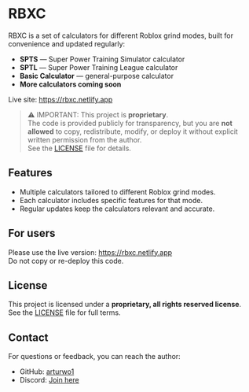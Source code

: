 # RBXC

RBXC is a set of calculators for different Roblox grind modes, built for convenience and updated regularly:

- **SPTS** — Super Power Training Simulator calculator  
- **SPTL** — Super Power Training League calculator  
- **Basic Calculator** — general-purpose calculator  
- **More calculators coming soon**

Live site: https://rbxc.netlify.app  

> ⚠️ IMPORTANT: This project is **proprietary**.  
> The code is provided publicly for transparency, but you are **not allowed** to copy, redistribute, modify, or deploy it without explicit written permission from the author.  
> See the [LICENSE](./LICENSE) file for details.  

## Features
- Multiple calculators tailored to different Roblox grind modes.  
- Each calculator includes specific features for that mode.  
- Regular updates keep the calculators relevant and accurate.  

## For users
Please use the live version: https://rbxc.netlify.app  
Do not copy or re-deploy this code.  

## License
This project is licensed under a **proprietary, all rights reserved license**.  
See the [LICENSE](./LICENSE) file for full terms.  

## Contact
For questions or feedback, you can reach the author:

- GitHub: [arturwo1](https://github.com/arturwo1)
- Discord: [Join here](https://discord.gg/MXupeAApza)
